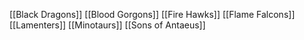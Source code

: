[[Black Dragons]]
[[Blood Gorgons]]
[[Fire Hawks]]
[[Flame Falcons]]
[[Lamenters]]
[[Minotaurs]]
[[Sons of Antaeus]]

